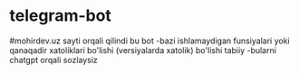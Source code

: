# telegram-bot

#mohirdev.uz sayti orqali qilindi bu bot
-bazi ishlamaydigan funsiyalari yoki qanaqadir xatoliklari bo'lishi (versiyalarda xatolik) bo'lishi tabiiy 
-bularni chatgpt orqali sozlaysiz
